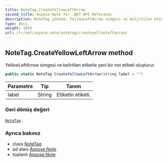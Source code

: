 ```yaml
---
title: NoteTag.CreateYellowLeftArrow
second_title: Aspose.Note for .NET API Referansı
description: NoteTag yöntem. YellowLeftArrow simgesi ve belirtilen etiketle yeni bir not etiketi oluşturur.
type: docs
weight: 1010
url: /tr/net/aspose.note/notetag/createyellowleftarrow/
---
```

## NoteTag.CreateYellowLeftArrow method

YellowLeftArrow simgesi ve belirtilen etiketle yeni bir not etiketi oluşturur.

```csharp
public static NoteTag CreateYellowLeftArrow(string label = "")
```

| Parametre | Tip | Tanım |
| --- | --- | --- |
| label | String | Etiketin etiketi. |

### Geri dönüş değeri

[`NoteTag`](../) .

### Ayrıca bakınız

* class [NoteTag](../)
* ad alanı [Aspose.Note](../../notetag/)
* toplantı [Aspose.Note](../../../)


